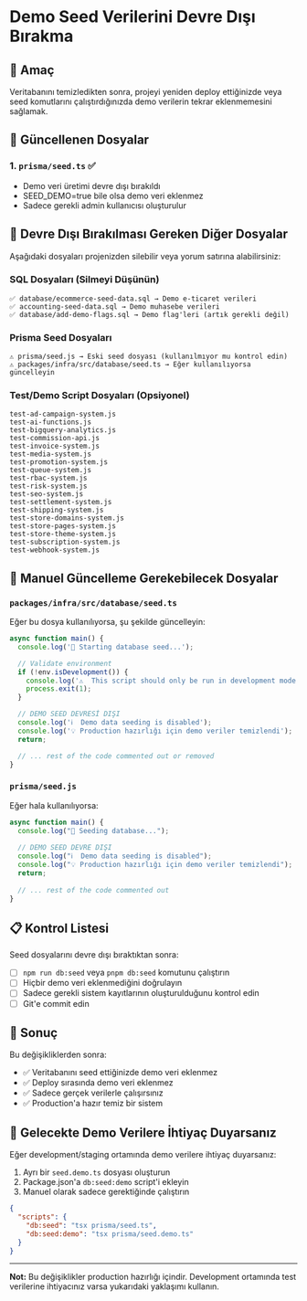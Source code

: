 # Demo Seed Verilerini Devre Dışı Bırakma

## 🎯 Amaç

Veritabanını temizledikten sonra, projeyi yeniden deploy ettiğinizde veya seed komutlarını çalıştırdığınızda demo verilerin tekrar eklenmemesini sağlamak.

## 📁 Güncellenen Dosyalar

### 1. `prisma/seed.ts` ✅
- Demo veri üretimi devre dışı bırakıldı
- SEED_DEMO=true bile olsa demo veri eklenmez
- Sadece gerekli admin kullanıcısı oluşturulur

## 🚫 Devre Dışı Bırakılması Gereken Diğer Dosyalar

Aşağıdaki dosyaları projenizden silebilir veya yorum satırına alabilirsiniz:

### SQL Dosyaları (Silmeyi Düşünün)
```
✅ database/ecommerce-seed-data.sql → Demo e-ticaret verileri
✅ accounting-seed-data.sql → Demo muhasebe verileri
✅ database/add-demo-flags.sql → Demo flag'leri (artık gerekli değil)
```

### Prisma Seed Dosyaları
```
⚠️ prisma/seed.js → Eski seed dosyası (kullanılmıyor mu kontrol edin)
⚠️ packages/infra/src/database/seed.ts → Eğer kullanılıyorsa güncelleyin
```

### Test/Demo Script Dosyaları (Opsiyonel)
```
test-ad-campaign-system.js
test-ai-functions.js
test-bigquery-analytics.js
test-commission-api.js
test-invoice-system.js
test-media-system.js
test-promotion-system.js
test-queue-system.js
test-rbac-system.js
test-risk-system.js
test-seo-system.js
test-settlement-system.js
test-shipping-system.js
test-store-domains-system.js
test-store-pages-system.js
test-store-theme-system.js
test-subscription-system.js
test-webhook-system.js
```

## 🔧 Manuel Güncelleme Gerekebilecek Dosyalar

### `packages/infra/src/database/seed.ts`

Eğer bu dosya kullanılıyorsa, şu şekilde güncelleyin:

```typescript
async function main() {
  console.log('🌱 Starting database seed...');

  // Validate environment
  if (!env.isDevelopment()) {
    console.log('⚠️  This script should only be run in development mode');
    process.exit(1);
  }

  // DEMO SEED DEVRESİ DIŞI
  console.log('ℹ️  Demo data seeding is disabled');
  console.log('💡 Production hazırlığı için demo veriler temizlendi');
  return;

  // ... rest of the code commented out or removed
}
```

### `prisma/seed.js`

Eğer hala kullanılıyorsa:

```javascript
async function main() {
  console.log("🌱 Seeding database...");
  
  // DEMO SEED DEVRE DIŞI
  console.log("ℹ️  Demo data seeding is disabled");
  console.log("💡 Production hazırlığı için demo veriler temizlendi");
  return;
  
  // ... rest of the code commented out
}
```

## 📋 Kontrol Listesi

Seed dosyalarını devre dışı bıraktıktan sonra:

- [ ] `npm run db:seed` veya `pnpm db:seed` komutunu çalıştırın
- [ ] Hiçbir demo veri eklenmediğini doğrulayın
- [ ] Sadece gerekli sistem kayıtlarının oluşturulduğunu kontrol edin
- [ ] Git'e commit edin

## 🎯 Sonuç

Bu değişikliklerden sonra:
- ✅ Veritabanını seed ettiğinizde demo veri eklenmez
- ✅ Deploy sırasında demo veri eklenmez
- ✅ Sadece gerçek verilerle çalışırsınız
- ✅ Production'a hazır temiz bir sistem

## 🔄 Gelecekte Demo Verilere İhtiyaç Duyarsanız

Eğer development/staging ortamında demo verilere ihtiyaç duyarsanız:

1. Ayrı bir `seed.demo.ts` dosyası oluşturun
2. Package.json'a `db:seed:demo` script'i ekleyin
3. Manuel olarak sadece gerektiğinde çalıştırın

```json
{
  "scripts": {
    "db:seed": "tsx prisma/seed.ts",
    "db:seed:demo": "tsx prisma/seed.demo.ts"
  }
}
```

---

**Not:** Bu değişiklikler production hazırlığı içindir. Development ortamında test verilerine ihtiyacınız varsa yukarıdaki yaklaşımı kullanın.

